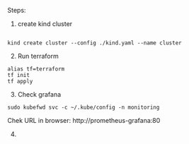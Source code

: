 
Steps:
1.  create kind cluster
```

kind create cluster --config ./kind.yaml --name cluster

```
2. Run terraform
```
alias tf=terraform
tf init
tf apply
```

3. Check grafana
```
sudo kubefwd svc -c ~/.kube/config -n monitoring

```
Chek URL in browser: http://prometheus-grafana:80

4. 